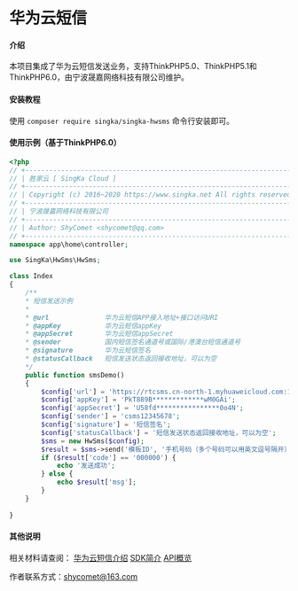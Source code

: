 # 华为云短信

#### 介绍
本项目集成了华为云短信发送业务，支持ThinkPHP5.0、ThinkPHP5.1和ThinkPHP6.0，由宁波晟嘉网络科技有限公司维护。

#### 安装教程

使用 `composer require singka/singka-hwsms` 命令行安装即可。

#### 使用示例（基于ThinkPHP6.0）


```php
<?php
// +----------------------------------------------------------------------
// | 胜家云 [ SingKa Cloud ]
// +----------------------------------------------------------------------
// | Copyright (c) 2016~2020 https://www.singka.net All rights reserved.
// +----------------------------------------------------------------------
// | 宁波晟嘉网络科技有限公司
// +----------------------------------------------------------------------
// | Author: ShyComet <shycomet@qq.com>
// +----------------------------------------------------------------------
namespace app\home\controller;

use SingKa\HwSms\HwSms;

class Index
{
    /**
    * 短信发送示例
    *
    * @url              华为云短信APP接入地址+接口访问URI
    * @appKey           华为云短信appKey
    * @appSecret        华为云短信appSecret
    * @sender           国内短信签名通道号或国际/港澳台短信通道号
    * @signature        华为云短信签名
    * @statusCallback   短信发送状态返回接收地址，可以为空
    */
    public function smsDemo()
    {
        $config['url'] = 'https://rtcsms.cn-north-1.myhuaweicloud.com:10743';
        $config['appKey'] = 'PkT889B*************wM0GAi';
        $config['appSecret'] = 'U58fd****************0o4N';
        $config['sender'] = 'csms12345678';
        $config['signature'] = '短信签名';
        $config['statusCallback'] = '短信发送状态返回接收地址，可以为空';
        $sms = new HwSms($config);
        $result = $sms->send('模板ID', '手机号码（多个号码可以用英文逗号隔开）', '短信变量数组');
        if ($result['code'] == '000000') {
            echo '发送成功';
        } else {
            echo $result['msg'];
        }
    }
  
}
```

#### 其他说明

相关材料请查阅：
[华为云短信介绍](https://support.huaweicloud.com/productdesc-msgsms/sms_desc.html)
[SDK简介](https://support.huaweicloud.com/devg-msgsms/sms_04_0003.html)
[API概览](https://support.huaweicloud.com/api-msgsms/sms_05_0000.html)

作者联系方式：shycomet@163.com